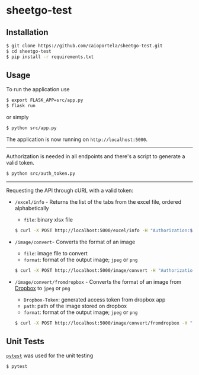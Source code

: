 # sheetgo-test

## Installation

```bash
$ git clone https://github.com/caioportela/sheetgo-test.git
$ cd sheetgo-test
$ pip install -r requirements.txt
```
## Usage

To run the application use
```bash
$ export FLASK_APP=src/app.py
$ flask run
```
or simply
```bash
$ python src/app.py
```

The application is now running on `http://localhost:5000`.

-------------------------------------------------------------

Authorization is needed in all endpoints and there's a script to generate a valid token.

```bash
$ python src/auth_token.py
```

-------------------------------------------------------------

Requesting the API through cURL with a valid token:
- `/excel/info` - Returns the list of the tabs from the excel file, ordered alphabetically
  - `file`: binary xlsx file  
  
  ```bash 
  $ curl -X POST http://localhost:5000/excel/info -H "Authorization:$(python src/auth_token.py)" -F file=@sample1.xlsx
  ```
  
  
- `/image/convert`- Converts the format of an image
  - `file`: image file to convert
  - `format`: format of the output image; `jpeg` or `png`
  
  ```bash
  $ curl -X POST http://localhost:5000/image/convert -H "Authorization:$(python src/auth_token.py)" -F file=@image1.jpeg -F format=png
  ```
  
- `/image/convert/fromdropbox` - Converts the format of an image from [Dropbox](https://www.dropbox.com) to `jpeg` or `png`
  - `Dropbox-Token`: generated access token from dropbox app
  - `path`: path of the image stored on dropbox
  - `format`: format of the output image; `jpeg` or `png`
  
  ```bash
  $ curl -X POST http://localhost:5000/image/convert/fromdropbox -H "Authorization:$(python src/auth_token.py)" -H "Dropbox-Token:<access_token>" -d path=/image.jpeg -d format=png
  ```
  
## Unit Tests

[`pytest`](https://docs.pytest.org/en/stable/index.html) was used for the unit testing

```bash
$ pytest
```

